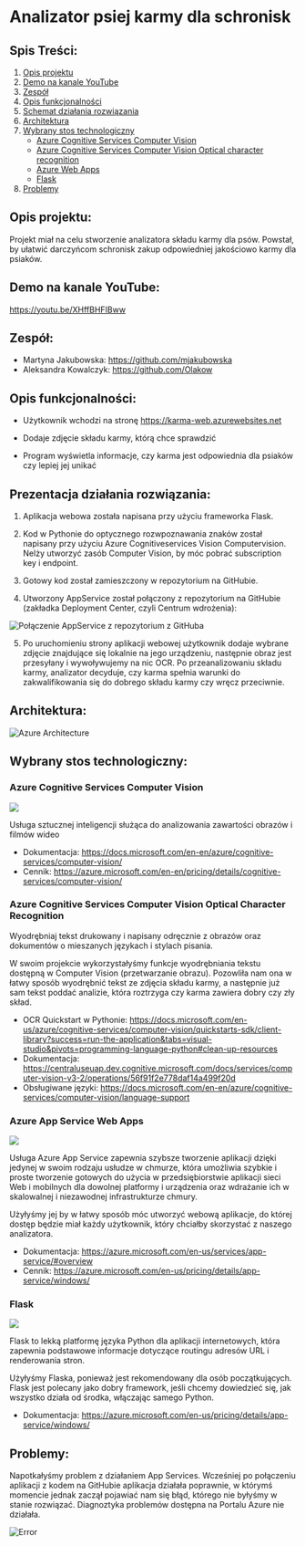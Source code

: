 # Analizator psiej karmy dla schronisk

## Spis Treści:

1. [Opis projektu](#opis-projektu)
2. [Demo na kanale YouTube](#demo-na-kanale-youtube)
3. [Zespół](#zespół)
4. [Opis funkcjonalności](#opis-funkcjonalności)
5. [Schemat działania rozwiązania](#prezentacja-działania-rozwiązania)
6. [Architektura](#architektura)
7. [Wybrany stos technologiczny](#wybrany-stos-technologiczny)
   * [Azure Cognitive Services Computer Vision](#azure-cognitive-services-computer-vision)
   * [Azure Cognitive Services Computer Vision Optical character recognition](#azure-cognitive-services-computer-vision-optical-character-recognition)
   * [Azure Web Apps](#azure-web-apps)
   * [Flask](#flask)
8. [Problemy](#problemy)


## Opis projektu: 

Projekt miał na celu stworzenie analizatora składu karmy dla psów. Powstał, by ułatwić darczyńcom schronisk zakup odpowiedniej jakościowo karmy dla psiaków.

## Demo na kanale YouTube: 

https://youtu.be/XHffBHFIBww

## Zespół:

* Martyna Jakubowska: https://github.com/mjakubowska
* Aleksandra Kowalczyk: https://github.com/Olakow

## Opis funkcjonalności: 

* Użytkownik wchodzi na stronę https://karma-web.azurewebsites.net

* Dodaje zdjęcie składu karmy, którą chce sprawdzić
	
* Program wyświetla informacje, czy karma jest odpowiednia dla psiaków czy lepiej jej unikać


## Prezentacja działania rozwiązania:

1. Aplikacja webowa została napisana przy użyciu frameworka Flask.
	
2. Kod w Pythonie do optycznego rozwpoznawania znaków został napisany przy użyciu Azure Cognitiveservices Vision Computervision. Nelży utworzyć zasób Computer Vision, by móc pobrać subscription key i endpoint.
	
3. Gotowy kod został zamieszczony w repozytorium na GitHubie.
	
4. Utworzony AppService został połączony z repozytorium na GitHubie (zakładka Deployment Center, czyli Centrum wdrożenia):

![Połączenie AppService z repozytorium z GitHuba](materials/appconect.png)

5. Po uruchomieniu strony aplikacji webowej użytkownik dodaje wybrane zdjęcie znajdujące się lokalnie na jego urządzeniu, następnie obraz jest przesyłany
i wywoływujemy na nic OCR. Po przeanalizowaniu składu karmy, analizator decyduje, czy karma spełnia warunki do zakwalifikowania się do dobrego składu karmy czy wręcz przeciwnie.
	
	
## Architektura:

![Azure Architecture](materials/architecture.png)


## Wybrany stos technologiczny:


### Azure Cognitive Services Computer Vision 

![ ](materials/computervision.png)

Usługa sztucznej inteligencji służąca do analizowania zawartości obrazów i filmów wideo

 * Dokumentacja: https://docs.microsoft.com/en-en/azure/cognitive-services/computer-vision/
 * Cennik: https://azure.microsoft.com/en-en/pricing/details/cognitive-services/computer-vision/



### Azure Cognitive Services Computer Vision Optical Character Recognition


Wyodrębniaj tekst drukowany i napisany odręcznie z obrazów oraz dokumentów o mieszanych językach i stylach pisania.

W swoim projekcie wykorzystałyśmy funkcje wyodrębniania tekstu dostępną w Computer Vision (przetwarzanie obrazu). Pozowliła nam ona w łatwy sposób wyodrębnić tekst ze zdjęcia składu karmy, a następnie już sam tekst poddać analizie, która roztrzyga czy karma zawiera dobry czy zły skład.
	
 * OCR Quickstart w Pythonie: https://docs.microsoft.com/en-us/azure/cognitive-services/computer-vision/quickstarts-sdk/client-library?success=run-the-application&tabs=visual-studio&pivots=programming-language-python#clean-up-resources
 * Dokumentacja: https://centraluseuap.dev.cognitive.microsoft.com/docs/services/computer-vision-v3-2/operations/56f91f2e778daf14a499f20d
 * Obsługiwane języki: https://docs.microsoft.com/en-en/azure/cognitive-services/computer-vision/language-support
	
### Azure App Service Web Apps

![](materials/appservice.png)

Usługa Azure App Service zapewnia szybsze tworzenie aplikacji dzięki jedynej w swoim rodzaju usłudze w chmurze, która umożliwia szybkie i proste tworzenie gotowych do użycia w przedsiębiorstwie aplikacji sieci Web i mobilnych dla dowolnej platformy i urządzenia oraz wdrażanie ich w skalowalnej i niezawodnej infrastrukturze chmury.

Użyłyśmy jej by w łatwy sposób móc utworzyć webową aplikacje, do której dostęp będzie miał każdy użytkownik, który chciałby skorzystać z naszego analizatora.

 * Dokumentacja: https://azure.microsoft.com/en-us/services/app-service/#overview
 * Cennik: https://azure.microsoft.com/en-us/pricing/details/app-service/windows/

### Flask

![](materials/flask.png)

Flask to lekką platformę języka Python dla aplikacji internetowych, która zapewnia podstawowe informacje dotyczące routingu adresów URL i renderowania stron.

Użyłyśmy Flaska, ponieważ jest rekomendowany dla osób początkujących. Flask jest polecany jako dobry framework, jeśli chcemy dowiedzieć się, jak wszystko działa od środka, włączając samego Python.


 * Dokumentacja: https://azure.microsoft.com/en-us/pricing/details/app-service/windows/
 
## Problemy:

Napotkałyśmy problem z działaniem App Services. Wcześniej po połączeniu aplikacji z kodem na GitHubie aplikacja działała poprawnie, w którymś momencie jednak zaczął pojawiać nam się błąd, którego nie byłyśmy w stanie rozwiązać. Diagnoztyka problemów dostępna na Portalu Azure nie działała.

![Error](materials/error.png)

